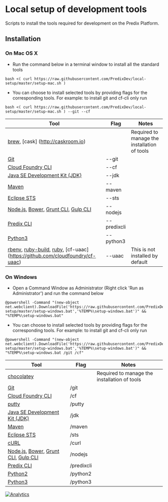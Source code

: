 # Local setup of development tools

Scripts to install the tools required for development on the Predix Platform.

## Installation

### On Mac OS X

* Run the command below in a terminal window to install all the standard tools
```
bash <( curl https://raw.githubusercontent.com/PredixDev/local-setup/master/setup-mac.sh )
```
* You can choose to install selected tools by providing flags for the corresponding tools.
For example: to install git and cf-cli only run
```
bash <( curl https://raw.githubusercontent.com/PredixDev/local-setup/master/setup-mac.sh ) --git --cf
```

Tool | Flag | Notes
--- | --- | ---
[brew](http://brew.sh), [cask] (http://caskroom.io) | | Required to manage the installation of tools
[Git](https://git-scm.com) | --git |
[Cloud Foundry CLI](http://docs.cloudfoundry.org/cf-cli) | --cf |
[Java SE Development Kit (JDK)](http://www.oracle.com/technetwork/java/javase/downloads/index.html) | --jdk |
[Maven](https://maven.apache.org) | --maven |
[Eclipse STS](https://spring.io/tools/sts) | --sts |
[Node.js](https://nodejs.org), [Bower](http://bower.io/), [Grunt CLI](http://gruntjs.com), [Gulp CLI](http://gulpjs.com) | --nodejs |
[Predix CLI](https://github.com/PredixDev/predix-cli) | --predixcli |
[Python3](https://www.python.org) | --python3 |
[rbenv](http://rbenv.org), [ruby-build](https://github.com/rbenv/ruby-build), [ruby](https://www.ruby-lang.org), [cf-uaac] (https://github.com/cloudfoundry/cf-uaac) | --uaac | This is not installed by default

### On Windows
* Open a Command Window as Administrator (Right click 'Run as Administrator') and run the command below
```
@powershell -Command "(new-object net.webclient).DownloadFile('https://raw.githubusercontent.com/PredixDev/local-setup/master/setup-windows.bat','%TEMP%\setup-windows.bat')" && "%TEMP%\setup-windows.bat"
```
* You can choose to install selected tools by providing flags for the corresponding tools.
For example: to install git and cf-cli only run
```
@powershell -Command "(new-object net.webclient).DownloadFile('https://raw.githubusercontent.com/PredixDev/local-setup/master/setup-windows.bat','%TEMP%\setup-windows.bat')" && "%TEMP%\setup-windows.bat /git /cf"
```

Tool | Flag | Notes
--- | --- | ---
[chocolatey](https://chocolatey.org) | | Required to manage the installation of tools
[Git](https://git-scm.com) | /git |
[Cloud Foundry CLI](http://docs.cloudfoundry.org/cf-cli) | /cf |
[putty](http://www.putty.org) | /putty |
[Java SE Development Kit (JDK)](http://www.oracle.com/technetwork/java/javase/downloads/index.html) | /jdk |
[Maven](https://maven.apache.org) | /maven |
[Eclipse STS](https://spring.io/tools/sts) | /sts |
[cURL](https://curl.haxx.se) | /curl |
[Node.js](https://nodejs.org), [Bower](http://bower.io/), [Grunt CLI](http://gruntjs.com), [Gulp CLI](http://gulpjs.com) | /nodejs |
[Predix CLI](https://github.com/PredixDev/predix-cli) | /predixcli |
[Python2](https://www.python.org) | /python2 |
[Python3](https://www.python.org) | /python3 |

[![Analytics](https://ga-beacon.appspot.com/UA-82773213-1/local-setup/readme?pixel)](https://github.com/PredixDev)
